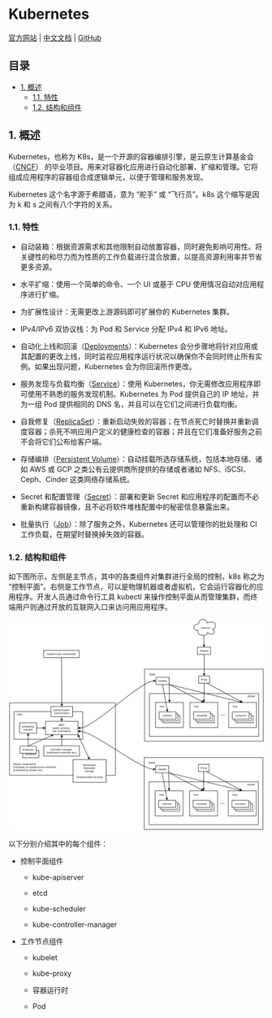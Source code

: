 # Kubernetes<!-- omit in toc -->

[官方网站](https://kubernetes.io) | [中文文档](https://kubernetes.io/zh-cn/docs/home/) | [GitHub](https://github.com/kubernetes)

## 目录<!-- omit in toc -->

- [1. 概述](#1-概述)
  - [1.1. 特性](#11-特性)
  - [1.2. 结构和组件](#12-结构和组件)

## 1. 概述

Kubernetes，也称为 K8s，是一个开源的容器编排引擎，是云原生计算基金会（[CNCF](https://www.cncf.io/)） 的毕业项目。用来对容器化应用进行自动化部署、扩缩和管理。它将组成应用程序的容器组合成逻辑单元，以便于管理和服务发现。

Kubernetes 这个名字源于希腊语，意为 “舵手” 或 “飞行员”。k8s 这个缩写是因为 k 和 s 之间有八个字符的关系。

### 1.1. 特性

- 自动装箱：根据资源需求和其他限制自动放置容器，同时避免影响可用性。将关键性的和尽力而为性质的工作负载进行混合放置，以提高资源利用率并节省更多资源。

- 水平扩缩：使用一个简单的命令、一个 UI 或基于 CPU 使用情况自动对应用程序进行扩缩。

- 为扩展性设计：无需更改上游源码即可扩展你的 Kubernetes 集群。

- IPv4/IPv6 双协议栈：为 Pod 和 Service 分配 IPv4 和 IPv6 地址。

- 自动化上线和回滚（[Deployments](https://kubernetes.io/zh-cn/docs/concepts/workloads/controllers/deployment/)）：Kubernetes 会分步骤地将针对应用或其配置的更改上线，同时监视应用程序运行状况以确保你不会同时终止所有实例。如果出现问题，Kubernetes 会为你回滚所作更改。

- 服务发现与负载均衡（[Service](https://kubernetes.io/zh-cn/docs/concepts/services-networking/service/)）：使用 Kubernetes，你无需修改应用程序即可使用不熟悉的服务发现机制。Kubernetes 为 Pod 提供自己的 IP 地址，并为一组 Pod 提供相同的 DNS 名，并且可以在它们之间进行负载均衡。

- 自我修复（[ReplicaSet](https://kubernetes.io/zh-cn/docs/concepts/workloads/controllers/replicaset/#replicationcontroller-%e5%a6%82%e4%bd%95%e5%b7%a5%e4%bd%9c)）：重新启动失败的容器；在节点死亡时替换并重新调度容器；杀死不响应用户定义的健康检查的容器；并且在它们准备好服务之前不会将它们公布给客户端。

- 存储编排（[Persistent Volume](https://kubernetes.io/zh-cn/docs/concepts/storage/persistent-volumes/)）：自动挂载所选存储系统，包括本地存储、诸如 AWS 或 GCP 之类公有云提供商所提供的存储或者诸如 NFS、iSCSI、Ceph、Cinder 这类网络存储系统。

- Secret 和配置管理（[Secret](https://kubernetes.io/zh-cn/docs/concepts/configuration/secret/)）：部署和更新 Secret 和应用程序的配置而不必重新构建容器镜像，且不必将软件堆栈配置中的秘密信息暴露出来。

- 批量执行（[Job](https://kubernetes.io/zh-cn/docs/concepts/workloads/controllers/job/)）：除了服务之外，Kubernetes 还可以管理你的批处理和 CI 工作负载，在期望时替换掉失效的容器。

### 1.2. 结构和组件

如下图所示，左侧是主节点，其中的各类组件对集群进行全局的控制，k8s 称之为 “控制平面”。右侧是工作节点，可以是物理机器或者虚拟机，它会运行容器化的应用程序。开发人员通过命令行工具 kubectl 来操作控制平面从而管理集群，而终端用户则通过开放的互联网入口来访问用应用程序。

<img src="./imgs/k8s结构和组件.svg" width="800" alt="k8s结构和组件"/>

以下分别介绍其中的每个组件：

- 控制平面组件

  - kube-apiserver

  - etcd

  - kube-scheduler

  - kube-controller-manager

- 工作节点组件

  - kubelet

  - kube-proxy

  - 容器运行时

  - Pod
